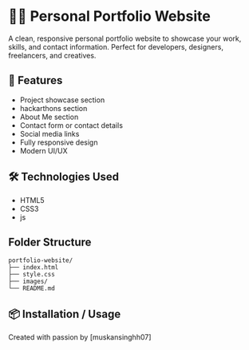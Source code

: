 
# 🧑‍💼 Personal Portfolio Website

A clean, responsive personal portfolio website to showcase your work, skills, and contact information. Perfect for developers, designers, freelancers, and creatives.

## 🚀 Features

-  Project showcase section
-  hackarthons section
-  About Me section
-  Contact form or contact details
-  Social media links
-  Fully responsive design
-  Modern UI/UX

## 🛠️ Technologies Used

- HTML5
- CSS3
- js


##  Folder Structure

```
portfolio-website/
├── index.html
├── style.css
├── images/
└── README.md
```

## 📦 Installation / Usage




 Created with passion by [muskansinghh07]
